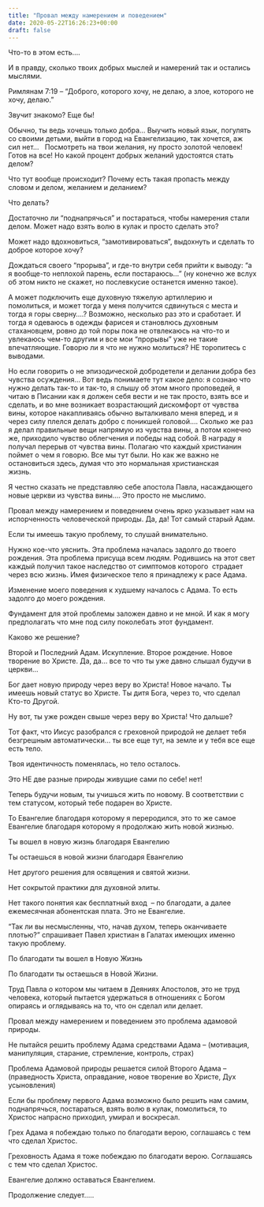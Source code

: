 ```yaml
---
title: "Провал между намерением и поведением"
date: 2020-05-22T16:26:23+00:00
draft: false
---
```


Что-то в этом есть&#8230;.&nbsp;

И в правду, сколько твоих добрых мыслей и намерений так и остались мыслями.

Римлянам 7:19 &#8211; &#8220;Доброго, которого хочу, не делаю, а злое, которого не хочу, делаю.&#8221;

Звучит знакомо? Еще бы!

Обычно, ты ведь хочешь только добра&#8230; Выучить новый язык, погулять со своими детьми, выйти в город на Евангелизацию, так хочется, аж сил нет&#8230;&nbsp;&nbsp; Посмотреть на твои желания, ну просто золотой человек! Готов на все! Но какой процент добрых желаний удостоятся стать делом?

Что тут вообще происходит? Почему есть такая пропасть между словом и делом, желанием и деланием?

Что делать?

Достаточно ли &#8220;поднапрячься&#8221; и постараться, чтобы намерения стали делом. Может надо взять волю в кулак и просто сделать это?

Может надо вдохновиться, &#8220;замотивироваться&#8221;, выдохнуть и сделать то доброе которое хочу?

Дождаться своего &#8220;прорыва&#8221;, и где-то внутри себя прийти к выводу: &#8220;а я вообще-то неплохой парень, если постараюсь…&#8221; (ну конечно же вслух об этом никто не скажет, но послевкусие останется именно такое).

А может подключить еще духовную тяжелую артиллерию и помолиться, и может тогда у меня получится сдвинуться с места и тогда я горы сверну&#8230;.? Возможно, несколько раз это и сработает. И тогда я одеваюсь в одежды фарисея и становлюсь духовным стахановцем, ровно до той поры пока не отвлекаюсь на что-то и увлекаюсь чем-то другим и все мои &#8220;прорывы&#8221; уже не такие впечатляющие. Говорю ли я что не нужно молиться? НЕ торопитесь с выводами. 

Но если говорить о не эпизодической добродетели и делании добра без чувства осуждения&#8230; Вот ведь понимаете тут какое дело: я сознаю что нужно делать так-то и так-то, я слышу об этом много проповедей, я читаю в Писании как я должен себя вести и не так просто, взять все и сделать, и во мне возникает возрастающий дискомфорт от чувства вины, которое накапливаясь обычно выталкивало меня вперед, и я через силу плелся делать добро с поникшей головой&#8230;. Сколько же раз я делал правильные вещи напрямую из чувства вины, а потом конечно же, приходило чувство облегчения и победы над собой. В награду я получал перерыв от чувства вины. Полагаю что каждый христианин поймет о чем я говорю. Все мы тут были. Но как же важно не остановиться здесь, думая что это нормальная христианская жизнь.&nbsp;&nbsp;&nbsp;&nbsp;&nbsp;&nbsp;&nbsp;

Я честно сказать не представляю себе апостола Павла, насаждающего новые церкви из чувства вины&#8230;. Это просто не мыслимо.

Провал между намерением и поведением очень ярко указывает нам на испорченность человеческой природы. Да, да! Тот самый старый Адам.

Если ты имеешь такую проблему, то слушай внимательно.

Нужно кое-что уяснить. Эта проблема началась задолго до твоего рождения. Эта проблема присуща всем людям. Родившись на этот свет каждый получил такое наследство от симптомов которого&nbsp; страдает через всю жизнь. Имея физическое тело я принадлежу к расе Адама.

Изменение моего поведения к худшему началось с Адама. То есть задолго до моего рождения.

Фундамент для этой проблемы заложен давно и не мной. И как я могу предполагать что мне под силу поколебать этот фундамент.&nbsp;&nbsp;&nbsp;

Каково же решение?

Второй и Последний Адам. Искупление. Второе рождение. Новое творение во Христе. Да, да&#8230; все то что ты уже давно слышал будучи в церкви…

Бог дает новую природу через веру во Христа! Новое начало. Ты имеешь новый статус во Христе. Ты дитя Бога, через то, что сделал Кто-то Другой.

Ну вот, ты уже рожден свыше через веру во Христа! Что дальше?

Тот факт, что Иисус разобрался с греховной природой не делает тебя безгрешным автоматически&#8230; ты все еще тут, на земле и у тебя все еще есть тело.

Твоя идентичность поменялась, но тело осталось.

Это НЕ две разные природы живущие сами по себе! нет!

Теперь будучи новым, ты учишься жить по новому. В соответствии с тем статусом, который тебе подарен во Христе.

То Евангелие благодаря которому я переродился, это то же самое Евангелие благодаря которому я продолжаю жить новой жизнью.

Ты вошел в новую жизнь благодаря Евангелию

Ты остаешься в новой жизни благодаря Евангелию

Нет другого решения для освящения и святой жизни.

Нет сокрытой практики для духовной элиты.

Нет такого понятия как бесплатный вход&nbsp; &#8211; по благодати, а далее ежемесячная абонентская плата. Это не Евангелие.

&#8220;Так ли вы несмысленны, что, начав духом, теперь оканчиваете плотью?&#8221; спрашивает Павел христиан в Галатах имеющих именно такую проблему.&nbsp;&nbsp;

По благодати ты вошел в Новую Жизнь

По благодати ты остаешься в Новой Жизни.

Труд Павла о котором мы читаем в Деяниях Апостолов, это не труд человека, который пытается удержаться в отношениях с Богом опираясь и оглядываясь на то, что он сделал или делает.&nbsp;

Провал между намерением и поведением это проблема адамовой природы.

Не пытайся решить проблему Адама средствами Адама &#8211; (мотивация, манипуляция, старание, стремление, контроль, страх)

Проблема Адамовой природы решается силой Второго Адама &#8211; (праведность Христа, оправдание, новое творение во Христе, Дух усыновления)

Если бы проблему первого Адама возможно было решить нам самим, поднапрячься, постараться, взять волю в кулак, помолиться, то Христос напрасно приходил, умирал и воскресал.

Грех Адама я побеждаю только по благодати верою, соглашаясь с тем что сделал Христос.&nbsp;

Греховность Адама я тоже побеждаю по благодати верою. Соглашаясь с тем что сделал Христос.&nbsp;&nbsp;&nbsp;

Евангелие должно оставаться Евангелием.

Продолжение следует&#8230;..